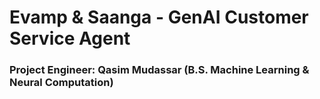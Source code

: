 # Evamp & Saanga - GenAI Customer Service Agent
### Project Engineer: Qasim Mudassar (B.S. Machine Learning & Neural Computation)

